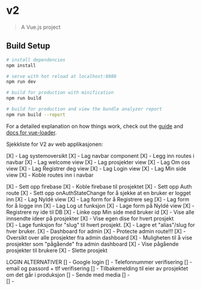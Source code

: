 # v2

> A Vue.js project

## Build Setup

``` bash
# install dependencies
npm install

# serve with hot reload at localhost:8080
npm run dev

# build for production with minification
npm run build

# build for production and view the bundle analyzer report
npm run build --report
```

For a detailed explanation on how things work, check out the [guide](http://vuejs-templates.github.io/webpack/) and [docs for vue-loader](http://vuejs.github.io/vue-loader).

Sjekkliste for V2 av web applikasjonen: 

[X]  -   Lag systemoversikt
[X]  -   Lag navbar component
    [X]     -   Legg inn routes i navbar
[X]  -   Lag welcome view
[X]  -   Lag prosjekter view
[X]  -   Lag Om oss view
[X]  -   Lag Registrer deg view
[X]  -   Lag Login view
[X]  -   Lag Min side view
[X]  -   Koble routes inn i navbar

[X]  -   Sett opp firebase
[X]  -   Koble firebase til prosjektet
[X]  -   Sett opp Auth route
[X]  -   Sett opp onAuthStateChange for å sjekke at en bruker er logget inn
[X]  -   Lag NyIdé view
[X]  -   Lag form for å Registrere seg
[X]  -   Lag form for å logge inn
[X]  -   Lag Log ut funksjon
[X]  -   Lage form på NyIdé view
[X]  -   Registrere ny ide til DB
[X]  -   Linke opp Min side med bruker id
[X]  -   Vise alle innsendte ideer på prosjekter
[X]  -   Vise egen dise for hvert prosjekt   
[X]  -   Lage funksjon for "slug" til hvert prosjekt.
[X]  -   Lagre et "alias"/slug for hver bruker.
[X]  -   Dashboard for admin
[X]  -   Protecte admin route!!!
[X]  -   Oversikt over alle prosjekter fra admin dashboard
[X]  -   Muligheten til å vise prosjekter som "pågående" fra admin dashboard
[X]  -   Vise pågående prosjekter til brukere
[X]  -   Slette prosjekt

LOGIN ALTERNATIVER
[]  -   Google login
[]  -   Telefonnummer verifisering
[]  -   email og passord + tlf verifisering
[]  -   Tilbakemelding til eier av prosjektet om det går i produksjon
[]  -   Sende med media
[]  -   
[]  -   
